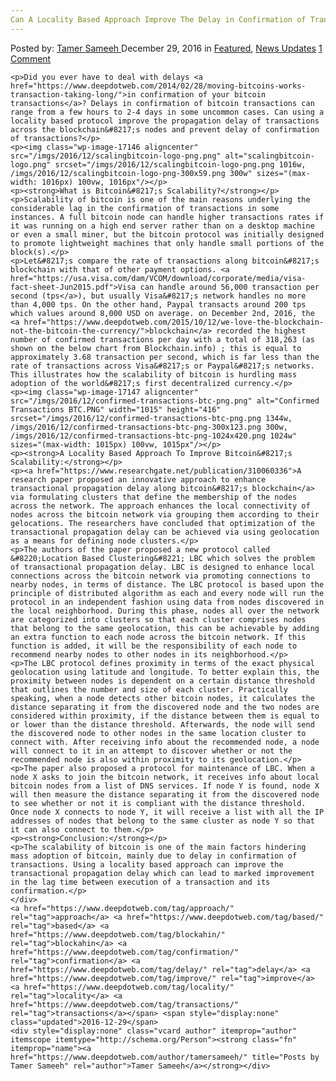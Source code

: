 ```yaml
---
Can A Locality Based Approach Improve The Delay in Confirmation of Transactions Along Bitcoin&#8217;s Blockahin?
---
```

<article class="post-listing post-17144 post type-post status-publish format-standard has-post-thumbnail hentry  tag-approach tag-based tag-blockahin tag-confirmation tag-delay tag-improve tag-locality tag-transactions">
    <div class="post-inner">
        <span>Posted by: <a href="https://www.deepdotweb.com/author/tamersameeh/" title="">Tamer Sameeh </a></span>
    <span>December 29, 2016</span>
    <span>in <a href="https://www.deepdotweb.com/category/deepdot-news/" rel="category tag">Featured</a>, <a href="https://www.deepdotweb.com/category/news-updates/" rel="category tag">News Updates</a></span>
    <span><a href="https://www.deepdotweb.com/2016/12/29/can-locality-based-approach-improve-delay-confirmation-transactions-along-bitcoins-blockahin/#comments">1 Comment</a></span>
    </p>
    <div class="clear"></div>
    
    <p>Did you ever have to deal with delays <a href="https://www.deepdotweb.com/2014/02/28/moving-bitcoins-works-transaction-taking-long/">in confirmation of your bitcoin transactions</a>? Delays in confirmation of bitcoin transactions can range from a few hours to 2-4 days in some uncommon cases. Can using a locality based protocol improve the propagation delay of transactions across the blockchain&#8217;s nodes and prevent delay of confirmation of transactions?</p>
    <p><img class="wp-image-17146 aligncenter" src="/imgs/2016/12/scalingbitcoin-logo-png.png" alt="scalingbitcoin-logo.png" srcset="/imgs/2016/12/scalingbitcoin-logo-png.png 1016w, /imgs/2016/12/scalingbitcoin-logo-png-300x59.png 300w" sizes="(max-width: 1016px) 100vw, 1016px"/></p>
    <p><strong>What is Bitcoin&#8217;s Scalability?</strong></p>
    <p>Scalability of bitcoin is one of the main reasons underlying the considerable lag in the confirmation of transactions in some instances. A full bitcoin node can handle higher transactions rates if it was running on a high end server rather than on a desktop machine or even a small miner, but the bitcoin protocol was initially designed to promote lightweight machines that only handle small portions of the block(s).</p>
    <p>Let&#8217;s compare the rate of transactions along bitcoin&#8217;s blockchain with that of other payment options. <a href="https://usa.visa.com/dam/VCOM/download/corporate/media/visa-fact-sheet-Jun2015.pdf">Visa can handle around 56,000 transaction per second (tps</a>), but usually Visa&#8217;s network handles no more than 4,000 tps. On the other hand, Paypal transacts around 200 tps which values around 8,000 USD on average. on December 2nd, 2016, the <a href="https://www.deepdotweb.com/2015/10/12/we-love-the-blockchain-not-the-bitcoin-the-currency/">blockchain</a> recorded the highest number of confirmed transactions per day with a total of 318,263 (as shown on the below chart from Blockchain.info) ; this is equal to approximately 3.68 transaction per second, which is far less than the rate of transactions across Visa&#8217;s or Paypal&#8217;s networks. This illustrates how the scalability of bitcoin is hurdling mass adoption of the world&#8217;s first decentralized currency.</p>
    <p><img class="wp-image-17147 aligncenter" src="/imgs/2016/12/confirmed-transactions-btc-png.png" alt="Confirmed Transactions BTC.PNG" width="1015" height="416" srcset="/imgs/2016/12/confirmed-transactions-btc-png.png 1344w, /imgs/2016/12/confirmed-transactions-btc-png-300x123.png 300w, /imgs/2016/12/confirmed-transactions-btc-png-1024x420.png 1024w" sizes="(max-width: 1015px) 100vw, 1015px"/></p>
    <p><strong>A Locality Based Approach To Improve Bitcoin&#8217;s Scalability:</strong></p>
    <p><a href="https://www.researchgate.net/publication/310060336">A research paper proposed an innovative approach to enhance transactional propagation delay along bitcoin&#8217;s blockchain</a> via formulating clusters that define the membership of the nodes across the network. The approach enhances the local connectivity of nodes across the bitcoin network via grouping them according to their gelocations. The researchers have concluded that optimization of the transactional propagation delay can be achieved via using geolocation as a means for defining node clusters.</p>
    <p>The authors of the paper proposed a new protocol called &#8220;Location Based Clustering&#8221; LBC which solves the problem of transactional propagation delay. LBC is designed to enhance local connections across the bitcoin network via promoting connections to nearby nodes, in terms of distance. The LBC protocol is based upon the principle of distributed algorithm as each and every node will run the protocol in an independent fashion using data from nodes discovered in the local neighborhood. During this phase, nodes all over the network are categorized into clusters so that each cluster comprises nodes that belong to the same geolocation, this can be achievable by adding an extra function to each node across the bitcoin network. If this function is added, it will be the responsibility of each node to recommend nearby nodes to other nodes in its neighborhood.</p>
    <p>The LBC protocol defines proximity in terms of the exact physical geolocation using latitude and longitude. To better explain this, the proximity between nodes is dependent on a certain distance threshold that outlines the number and size of each cluster. Practically speaking, when a node detects other bitcoin nodes, it calculates the distance separating it from the discovered node and the two nodes are considered within proximity, if the distance between them is equal to or lower than the distance threshold. Afterwards, the node will send the discovered node to other nodes in the same location cluster to connect with. After receiving info about the recommended node, a node will connect to it in an attempt to discover whether or not the recommended node is also within proximity to its geolocation.</p>
    <p>The paper also proposed a protocol for maintenance of LBC. When a node X asks to join the bitcoin network, it receives info about local bitcoin nodes from a list of DNS services. If node Y is found, node X will then measure the distance separating it from the discovered node to see whether or not it is compliant with the distance threshold. Once node X connects to node Y, it will receive a list with all the IP addresses of nodes that belong to the same cluster as node Y so that it can also connect to them.</p>
    <p><strong>Conclusion:</strong></p>
    <p>The scalability of bitcoin is one of the main factors hindering mass adoption of bitcoin, mainly due to delay in confirmation of transactions. Using a locality based approach can improve the transactional propagation delay which can lead to marked improvement in the lag time between execution of a transaction and its confirmation.</p>
    </div>
    <a href="https://www.deepdotweb.com/tag/approach/" rel="tag">approach</a> <a href="https://www.deepdotweb.com/tag/based/" rel="tag">based</a> <a href="https://www.deepdotweb.com/tag/blockahin/" rel="tag">blockahin</a> <a href="https://www.deepdotweb.com/tag/confirmation/" rel="tag">confirmation</a> <a href="https://www.deepdotweb.com/tag/delay/" rel="tag">delay</a> <a href="https://www.deepdotweb.com/tag/improve/" rel="tag">improve</a> <a href="https://www.deepdotweb.com/tag/locality/" rel="tag">locality</a> <a href="https://www.deepdotweb.com/tag/transactions/" rel="tag">transactions</a></span> <span style="display:none" class="updated">2016-12-29</span>
    <div style="display:none" class="vcard author" itemprop="author" itemscope itemtype="http://schema.org/Person"><strong class="fn" itemprop="name"><a href="https://www.deepdotweb.com/author/tamersameeh/" title="Posts by Tamer Sameeh" rel="author">Tamer Sameeh</a></strong></div>
    
